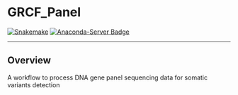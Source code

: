 # GRCF_Panel
[![Snakemake](https://img.shields.io/badge/snakemake-≥8.2.3-brightgreen.svg?style=flat)](https://snakemake.readthedocs.io)
[![Anaconda-Server
Badge](https://anaconda.org/anaconda/anaconda/badges/version.svg)](https://anaconda.org/anaconda/anaconda)

--------

## Overview

A workflow to process DNA gene panel sequencing data for somatic variants detection

